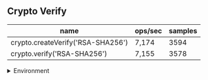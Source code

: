 ## Crypto Verify

|name|ops/sec|samples|
|-|-|-|
|crypto.createVerify('RSA-SHA256')|7,174|3594|
|crypto.verify('RSA-SHA256')|7,155|3578|


<details>
<summary>Environment</summary>

* __Machine:__ linux x64 | 4 vCPUs | 7.6GB Mem
* __Run:__ Mon Sep 30 2024 21:07:45 GMT+0000 (Coordinated Universal Time)
</details>

<!--
{"environment":{"platform":"linux","arch":"x64","cpus":4,"totalMemory":7.597888946533203},"benchmarks":[{"name":"crypto.createVerify('RSA-SHA256')","opsSec":7174.028436140048,"samples":3594},{"name":"crypto.verify('RSA-SHA256')","opsSec":7155.107743754139,"samples":3578}]}-->
